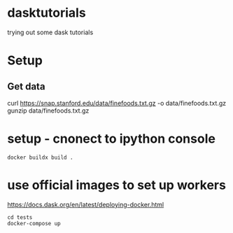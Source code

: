 # dasktutorials
trying out some dask tutorials

# Setup

## Get data
curl https://snap.stanford.edu/data/finefoods.txt.gz -o data/finefoods.txt.gz
gunzip data/finefoods.txt.gz

# setup - cnonect to ipython console
```
docker buildx build .
```
# use official images to set up workers

https://docs.dask.org/en/latest/deploying-docker.html
```
cd tests
docker-compose up
```